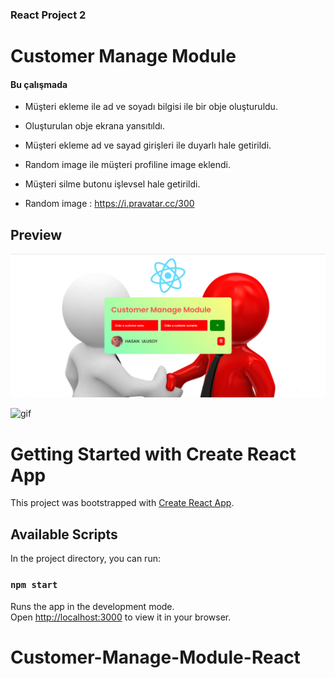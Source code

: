 ### React Project 2
# Customer Manage Module 

#### Bu çalışmada
- Müşteri ekleme ile ad ve soyadı bilgisi ile bir obje oluşturuldu.
- Oluşturulan obje ekrana yansıtıldı.
- Müşteri ekleme ad ve sayad girişleri ile duyarlı hale getirildi.
- Random image ile müşteri profiline image eklendi.
- Müşteri silme butonu işlevsel hale getirildi.


- Random image : https://i.pravatar.cc/300

## Preview
![print-screen](screen.png)

![gif](gif.gif)




# Getting Started with Create React App

This project was bootstrapped with [Create React App](https://github.com/facebook/create-react-app).

## Available Scripts

In the project directory, you can run:

### `npm start`

Runs the app in the development mode.\
Open [http://localhost:3000](http://localhost:3000) to view it in your browser.

# Customer-Manage-Module-React
